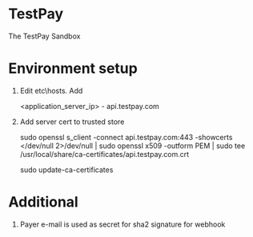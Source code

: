 # TestPay
The TestPay Sandbox

# Environment setup

1. Edit etc\hosts. Add

   <application_server_ip> - api.testpay.com 
   
2. Add server cert to trusted store

   sudo openssl s_client -connect api.testpay.com:443 -showcerts </dev/null 2>/dev/null | sudo openssl x509 -outform PEM | sudo tee /usr/local/share/ca-certificates/api.testpay.com.crt
   
   sudo update-ca-certificates

# Additional
1. Payer e-mail is used as secret for sha2 signature for webhook
